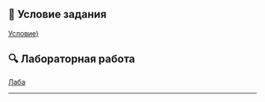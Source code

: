 ## 📄 Условие задания  
[Условие)](./docs/lab1-task.pdf)  

## 🔍 Лабораторная работа  
[Лаба](./notebooks/lab-1.ipynb)  

---
